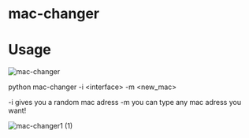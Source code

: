 # mac-changer
<h1>Usage</h1>

![mac-changer](https://user-images.githubusercontent.com/96448186/199757238-c7c73b60-a122-444b-9a9b-51a2636b6bf9.png)

 python mac-changer -i <<interfaceinterface>interface> -m <new_mac>
  
 -i gives you a random mac adress -m you can type any mac adress you want!

![mac-changer1 (1)](https://user-images.githubusercontent.com/96448186/199758473-dd3f797f-06a0-4066-bd16-0d54ed86dd60.png)
